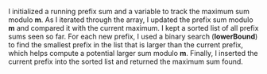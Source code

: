 I initialized a running prefix sum and a variable to track the maximum sum modulo **m**. As I iterated through the array, I updated the prefix sum modulo **m** and compared it with the current maximum. I kept a sorted list of all prefix sums seen so far. For each new prefix, I used a binary search (**lowerBound**) to find the smallest prefix in the list that is larger than the current prefix, which helps compute a potential larger sum modulo **m**. Finally, I inserted the current prefix into the sorted list and returned the maximum sum found.
